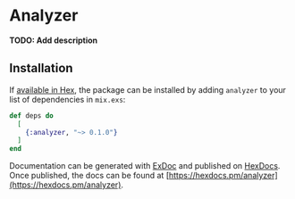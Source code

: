 # Analyzer

**TODO: Add description**

## Installation

If [available in Hex](https://hex.pm/docs/publish), the package can be installed
by adding `analyzer` to your list of dependencies in `mix.exs`:

```elixir
def deps do
  [
    {:analyzer, "~> 0.1.0"}
  ]
end
```

Documentation can be generated with [ExDoc](https://github.com/elixir-lang/ex_doc)
and published on [HexDocs](https://hexdocs.pm). Once published, the docs can
be found at [https://hexdocs.pm/analyzer](https://hexdocs.pm/analyzer).

